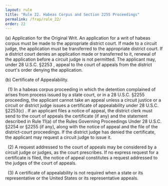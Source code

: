 ```yaml
---
layout: rule
title: "Rule 22. Habeas Corpus and Section 2255 Proceedings"
permalink: /frap/rule_22/
order: 22
---
```


(a) Application for the Original Writ. An application for a writ of habeas corpus must be made to the appropriate district court. If made to a circuit judge, the application must be transferred to the appropriate district court. If a district court denies an application made or transferred to it, renewal of the application before a circuit judge is not permitted. The applicant may, under 28 U.S.C. §2253 , appeal to the court of appeals from the district court's order denying the application.


(b) Certificate of Appealability.


&nbsp;&nbsp;(1) In a habeas corpus proceeding in which the detention complained of arises from process issued by a state court, or in a 28 U.S.C. §2255 proceeding, the applicant cannot take an appeal unless a circuit justice or a circuit or district judge issues a certificate of appealability under 28 U.S.C. §2253(c) . If an applicant files a notice of appeal, the district clerk must send to the court of appeals the certificate (if any) and the statement described in Rule 11(a) of the Rules Governing Proceedings Under 28 U.S.C. §2254 or §2255 (if any), along with the notice of appeal and the file of the district-court proceedings. If the district judge has denied the certificate, the applicant may request a circuit judge to issue it.


&nbsp;&nbsp;(2) A request addressed to the court of appeals may be considered by a circuit judge or judges, as the court prescribes. If no express request for a certificate is filed, the notice of appeal constitutes a request addressed to the judges of the court of appeals.


&nbsp;&nbsp;(3) A certificate of appealability is not required when a state or its representative or the United States or its representative appeals.